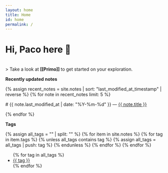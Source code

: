 ```yaml
---
layout: home
title: Home
id: home
permalink: /
---
```


# Hi, Paco here 🌱

<br />
> Take a look at <span style="font-weight: bold"> [[Primo]] </span> to get started on your exploration.

<br />

<strong>Recently updated notes</strong>

{% assign recent_notes = site.notes | sort: "last_modified_at_timestamp" | reverse %}
{% for note in recent_notes limit: 5 %}

\# {{ note.last_modified_at | date: "%Y-%m-%d" }} — <a class="internal-link" href="{{ site.baseurl }}{{ note.url }}">{{ note.title }}</a>

{% endfor %}

<strong>Tags</strong>

{% assign all_tags = "" | split: "" %}
{% for item in site.notes %}
  {% for tag in item.tags %}
    {% unless all_tags contains tag %}
      {% assign all_tags = all_tags | push: tag %}
    {% endunless %}
  {% endfor %}
{% endfor %}

<ul>
  {% for tag in all_tags %}
    <li><a href="/tags/{{ tag | slugify }}/">{{ tag }}</a></li>
  {% endfor %}
</ul>
